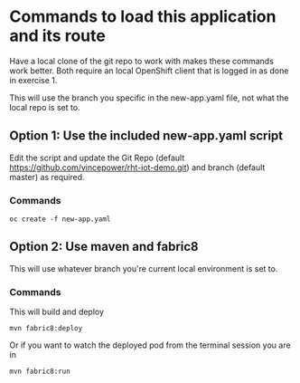 # Commands to load this application and its route

Have a local clone of the git repo to work with makes these commands work better. Both require an local OpenShift client that is logged in as done in exercise 1.

This will use the branch you specific in the new-app.yaml file, not what the local repo is set to.

## Option 1: Use the included new-app.yaml script

Edit the script and update the Git Repo (default https://github.com/vincepower/rht-iot-demo.git) and branch (default master) as required.

### Commands
```
oc create -f new-app.yaml
```

## Option 2: Use maven and fabric8

This will use whatever branch you're current local environment is set to.

### Commands

This will build and deploy
```
mvn fabric8:deploy
```

Or if you want to watch the deployed pod from the terminal session you are in
```
mvn fabric8:run
```

